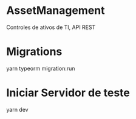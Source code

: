 # AssetManagement
Controles de ativos de TI, API REST

# Migrations 
  yarn typeorm migration:run

# Iniciar Servidor de teste 
  yarn dev
